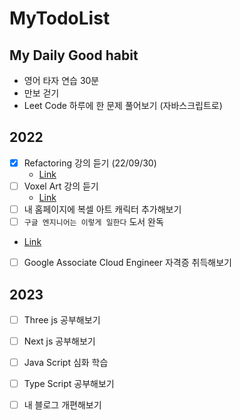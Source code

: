 # MyTodoList

## My Daily Good habit

- 영어 타자 연습 30분
- 만보 걷기
- Leet Code 하루에 한 문제 풀어보기 (자바스크립트로)

## 2022

- [x] Refactoring 강의 듣기 (22/09/30)
  - [Link](https://academy.dream-coding.com/courses/take/refactoring)
- [ ] Voxel Art 강의 듣기
  - [Link](https://www.udemy.com/course/learn-magica-voxel-create-3d-game-models-for-unity3d/)
- [ ] 내 홈페이지에 복셀 아트 캐릭터 추가해보기
- [ ] `구글 엔지니어는 이렇게 일한다` 도서 완독
 - [Link](http://www.yes24.com/Product/Goods/109305490)
- [ ] Google Associate Cloud Engineer 자격증 취득해보기
 
 ## 2023
 
 - [ ] Three js 공부해보기
 - [ ] Next js 공부해보기
 - [ ] Java Script 심화 학습
 - [ ] Type Script 공부해보기
 - [ ] 내 블로그 개편해보기
 
